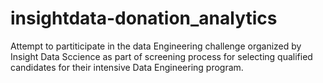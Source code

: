 # insightdata-donation_analytics
Attempt to partiticipate in the data Engineering challenge organized by Insight Data Sccience as part of screening process for selecting qualified candidates for their intensive Data Engineering program.
